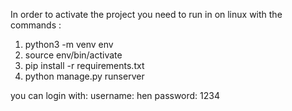In order to activate the project you need to run in on linux with the commands :

1. python3 -m venv env
2. source env/bin/activate
3. pip install -r requirements.txt
4. python manage.py runserver

you can login with:
username: hen
password: 1234

